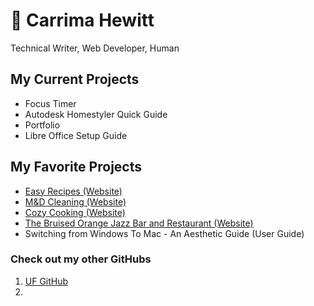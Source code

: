 # 🌻 Carrima Hewitt 
Technical Writer, Web Developer, Human 
## My Current Projects
- Focus Timer
- Autodesk Homestyler Quick Guide
- Portfolio
- Libre Office Setup Guide
## My Favorite Projects
- [Easy Recipes (Website)](https://carrimah.github.io/EasyRecipes/)
- [M&D Cleaning (Website)](https://chewitt1.github.io/M_D_Cleaning/)
- [Cozy Cooking (Website)](https://chewitt1.github.io/Cozy-Cooking/)
- [The Bruised Orange Jazz Bar and Restaurant (Website)](https://chewitt1.github.io/TheBruisedOrange/)
- Switching from Windows To Mac - An Aesthetic Guide (User Guide)

### Check out my other GitHubs
1. [UF GitHub](https://github.com/chewitt1)
2. 
